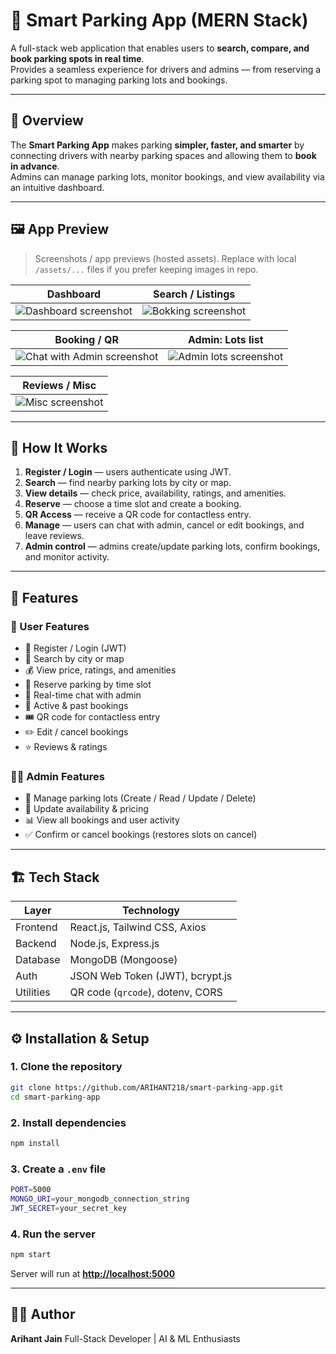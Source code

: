 # 🚗 Smart Parking App (MERN Stack)

A full-stack web application that enables users to **search, compare, and book parking spots in real time**.  
Provides a seamless experience for drivers and admins — from reserving a parking spot to managing parking lots and bookings.

---

## 📘 Overview

The **Smart Parking App** makes parking **simpler, faster, and smarter** by connecting drivers with nearby parking spaces and allowing them to **book in advance**.  
Admins can manage parking lots, monitor bookings, and view availability via an intuitive dashboard.

---

## 🖼️ App Preview

> Screenshots / app previews (hosted assets). Replace with local `/assets/...` files if you prefer keeping images in repo.

| Dashboard | Search / Listings |
|:--:|:--:|
| ![Dashboard screenshot](https://github.com/user-attachments/assets/efb9ce9e-fe3f-435b-85ed-4aac3069c604) | ![Bokking screenshot](https://github.com/user-attachments/assets/13f1feba-f6f8-40a8-b283-b1b7ccb4c352) |

| Booking / QR | Admin: Lots list |
|:--:|:--:|
| ![Chat with Admin screenshot](https://github.com/user-attachments/assets/91fc148b-49a2-45ff-8e79-dfbf253e090a) | ![Admin lots screenshot](https://github.com/user-attachments/assets/42077bf3-7e04-43fd-ab37-96fd7b3bd3cb) |

| Reviews / Misc |
|:--:|
| ![Misc screenshot](https://github.com/user-attachments/assets/824215dd-7505-4423-b7e8-fc991b3c2a3d) |

---
## 🧭 How It Works

1. **Register / Login** — users authenticate using JWT.
2. **Search** — find nearby parking lots by city or map.
3. **View details** — check price, availability, ratings, and amenities.
4. **Reserve** — choose a time slot and create a booking.
5. **QR Access** — receive a QR code for contactless entry.
6. **Manage** — users can chat with admin, cancel or edit bookings, and leave reviews.
7. **Admin control** — admins create/update parking lots, confirm bookings, and monitor activity.

---

## 🧩 Features

### 👥 User Features
- 🔐 Register / Login (JWT)
- 📍 Search by city or map
- 💰 View price, ratings, and amenities
- 📅 Reserve parking by time slot
- 💬 Real-time chat with admin
- 🧾 Active & past bookings
- 🎟️ QR code for contactless entry
- ✏️ Edit / cancel bookings
- ⭐ Reviews & ratings

### 🧑‍💼 Admin Features
- 🏢 Manage parking lots (Create / Read / Update / Delete)
- 💸 Update availability & pricing
- 📊 View all bookings and user activity
- ✅ Confirm or cancel bookings (restores slots on cancel)

---

## 🏗️ Tech Stack

| Layer | Technology |
|---|---|
| Frontend | React.js, Tailwind CSS, Axios |
| Backend | Node.js, Express.js |
| Database | MongoDB (Mongoose) |
| Auth | JSON Web Token (JWT), bcrypt.js |
| Utilities | QR code (`qrcode`), dotenv, CORS |

---


## ⚙️ Installation & Setup

### 1. Clone the repository

```bash
git clone https://github.com/ARIHANT218/smart-parking-app.git
cd smart-parking-app
```

### 2. Install dependencies

```bash
npm install
```

### 3. Create a `.env` file

```bash
PORT=5000
MONGO_URI=your_mongodb_connection_string
JWT_SECRET=your_secret_key
```

### 4. Run the server

```bash
npm start
```

Server will run at **[http://localhost:5000](http://localhost:5000)**

---
## 🧑‍💻 Author

**Arihant Jain**
Full-Stack Developer | AI & ML Enthusiasts 











